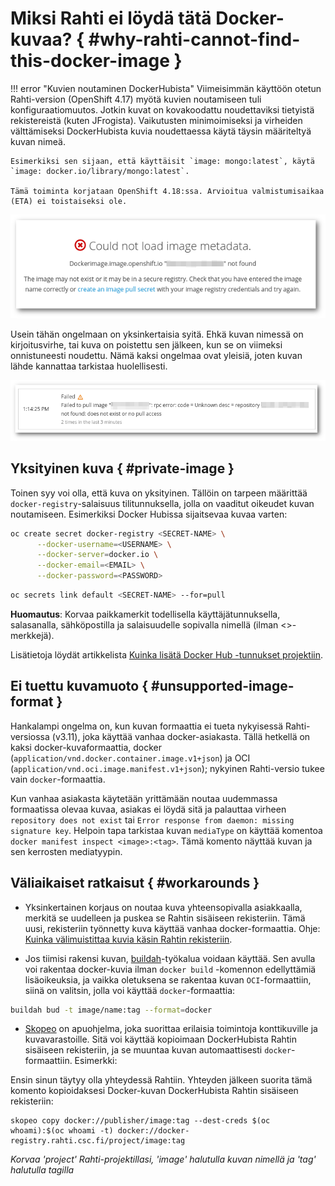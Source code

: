 # Miksi Rahti ei löydä tätä Docker-kuvaa? { #why-rahti-cannot-find-this-docker-image }

!!! error "Kuvien noutaminen DockerHubista"
    Viimeisimmän käyttöön otetun Rahti-version (OpenShift 4.17) myötä kuvien noutamiseen tuli konfiguraatiomuutos. Jotkin kuvat on kovakoodattu noudettaviksi tietyistä rekistereistä (kuten JFrogista).
    Vaikutusten minimoimiseksi ja virheiden välttämiseksi DockerHubista kuvia noudettaessa käytä täysin määriteltyä kuvan nimeä.

    Esimerkiksi sen sijaan, että käyttäisit `image: mongo:latest`, käytä `image: docker.io/library/mongo:latest`.

    Tämä toiminta korjataan OpenShift 4.18:ssa. Arvioitua valmistumisaikaa (ETA) ei toistaiseksi ole.

![Kuvaa ei voitu ladata](img/Could_not_load_image_metadata.png)

Usein tähän ongelmaan on yksinkertaisia syitä. Ehkä kuvan nimessä on kirjoitusvirhe, tai kuva on poistettu sen jälkeen, kun se on viimeksi onnistuneesti noudettu. Nämä kaksi ongelmaa ovat yleisiä, joten kuvan lähde kannattaa tarkistaa huolellisesti.

![Kuvan nouto epäonnistui](img/Failed_to_pull_image.png)

## Yksityinen kuva { #private-image }

Toinen syy voi olla, että kuva on yksityinen. Tällöin on tarpeen määrittää `docker-registry`-salaisuus tilitunnuksella, jolla on vaaditut oikeudet kuvan noutamiseen. Esimerkiksi Docker Hubissa sijaitsevaa kuvaa varten:

```bash
oc create secret docker-registry <SECRET-NAME> \
      --docker-username=<USERNAME> \
      --docker-server=docker.io \
      --docker-email=<EMAIL> \
      --docker-password=<PASSWORD>
```

```bash
oc secrets link default <SECRET-NAME> --for=pull
```

**Huomautus**: Korvaa paikkamerkit todellisella käyttäjätunnuksella, salasanalla, sähköpostilla ja salaisuudelle sopivalla nimellä (ilman <>-merkkejä).

Lisätietoja löydät artikkelista [Kuinka lisätä Docker Hub -tunnukset projektiin](docker_hub_login.md).

## Ei tuettu kuvamuoto { #unsupported-image-format }

Hankalampi ongelma on, kun kuvan formaattia ei tueta nykyisessä Rahti-versiossa (v3.11), joka käyttää vanhaa docker-asiakasta. Tällä hetkellä on kaksi docker-kuvaformaattia, docker (`application/vnd.docker.container.image.v1+json`) ja OCI (`application/vnd.oci.image.manifest.v1+json`); nykyinen Rahti-versio tukee vain `docker`-formaattia.

Kun vanhaa asiakasta käytetään yrittämään noutaa uudemmassa formaatissa olevaa kuvaa, asiakas ei löydä sitä ja palauttaa virheen `repository does not exist` tai `Error response from daemon: missing signature key`. Helpoin tapa tarkistaa kuvan `mediaType` on käyttää komentoa `docker manifest inspect <image>:<tag>`. Tämä komento näyttää kuvan ja sen kerrosten mediatyypin.

## Väliaikaiset ratkaisut { #workarounds }

* Yksinkertainen korjaus on noutaa kuva yhteensopivalla asiakkaalla, merkitä se uudelleen ja puskea se Rahtin sisäiseen rekisteriin. Tämä uusi, rekisteriin työnnetty kuva käyttää vanhaa docker-formaattia. Ohje: [Kuinka välimuistittaa kuvia käsin Rahtin rekisteriin](../../cloud/rahti/images/Using_Rahti_integrated_registry.md).

* Jos tiimisi rakensi kuvan, [buildah](https://buildah.io)-työkalua voidaan käyttää. Sen avulla voi rakentaa docker-kuvia ilman `docker build` -komennon edellyttämiä lisäoikeuksia, ja vaikka oletuksena se rakentaa kuvan `OCI`-formaattiin, siinä on valitsin, jolla voi käyttää `docker`-formaattia:

```bash
buildah bud -t image/name:tag --format=docker
```

* [Skopeo](https://github.com/containers/skopeo) on apuohjelma, joka suorittaa erilaisia toimintoja konttikuville ja kuvavarastoille.
Sitä voi käyttää kopioimaan DockerHubista Rahtin sisäiseen rekisteriin, ja se muuntaa kuvan automaattisesti `docker`-formaattiin. Esimerkki:  

Ensin sinun täytyy olla yhteydessä Rahtiin. Yhteyden jälkeen suorita tämä komento kopioidaksesi Docker-kuvan DockerHubista Rahtin sisäiseen rekisteriin:    

```
skopeo copy docker://publisher/image:tag --dest-creds $(oc whoami):$(oc whoami -t) docker://docker-registry.rahti.csc.fi/project/image:tag
```
_Korvaa 'project' Rahti-projektillasi, 'image' halutulla kuvan nimellä ja 'tag' halutulla tagilla_